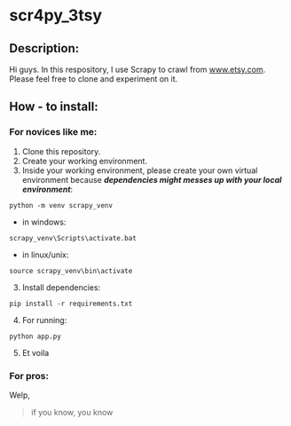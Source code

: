 # scr4py_3tsy

## Description:
Hi guys. In this respository, I use Scrapy to crawl from www.etsy.com.
Please feel free to clone and experiment on it. 

## How - to install:
### For novices like me:
1. Clone this repository.
2. Create your working environment.
3. Inside your working environment, please create your own virtual environment because ***dependencies might messes up with your local environment***: 

`python -m venv scrapy_venv`

* in windows: 

`scrapy_venv\Scripts\activate.bat`

* in linux/unix: 

`source scrapy_venv\bin\activate`

3. Install dependencies:

`pip install -r requirements.txt`

4. For running:

`python app.py`

5. Et voila

### For pros:
Welp, 
> if you know, you know